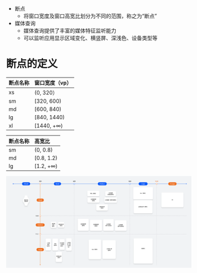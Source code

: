 - 断点
	- 将窗口宽度及窗口高宽比划分为不同的范围，称之为“断点”
- 媒体查询
	- 媒体查询提供了丰富的媒体特征监听能力
	- 可以监听应用显示区域变化、横竖屏、深浅色、设备类型等

# 断点的定义
| 断点名称 | 窗口宽度（vp）    |
| :--- | :---------- |
| xs   | (0, 320）    |
| sm   | [320, 600)  |
| md   | [600, 840)  |
| lg   | [840, 1440) |
| xl   | [1440, +∞)  |

| 断点名称 | 高宽比        |
| :--- | :--------- |
| sm   | (0, 0.8)   |
| md   | [0.8, 1.2) |
| lg   | [1.2, +∞)  |
![](../photo/0000000000011111111.20250704170652.05118173158934726795472451420294.png)


